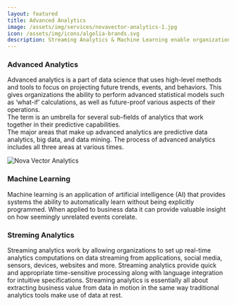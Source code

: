 ```yaml
---
layout: featured
title: Advanced Analytics
image: /assets/img/services/novavector-analytics-1.jpg
icon: /assets/img/icons/algolia-brands.svg
description: Streaming Analytics & Machine Learning enable organizations to set up real-time analytics and can provide valuable insight on how seemingly unrelated events corelate.
---
```


<div class="row">
    <div class="col-md-12">
        <div class="service-details mb-40">
            <h3>Advanced Analytics</h3>
            <p>Advanced analytics is a part of data science that uses high-level methods and tools to focus on projecting future trends, events, and behaviors. This gives organizations the ability to perform advanced statistical models such as ‘what-if’ calculations, as well as future-proof various aspects of their operations.
            <br>The term is an umbrella for several sub-fields of analytics that work together in their predictive capabilities.
            <br>The major areas that make up advanced analytics are predictive data analytics, big data, and data mining. The process of advanced analytics includes all three areas at various times.</p>
        </div>
    </div>
</div>
<div class="row">
    <div class="col-xl-6 col-lg-12">
        <div class="s-details-img mb-30">
            <img src="{{site.baseurl}}/assets/img/service/details/novavector-analytics-2.jpg" alt="Nova Vector Analytics">
        </div>
    </div>
    <div class="col-xl-6 col-lg-12">
        <div class="service-details mb-40">
            <h3>Machine Learning</h3>
            <p>Machine learning is an application of artificial intelligence (AI) that provides systems the ability to automatically learn without being explicitly programmed. When applied to business data it can provide valuable insight on how seemingly unrelated events corelate.
            </p>
        </div>
    </div>
</div>
<div class="service-details mb-30">
    <h3>Streming Analytics</h3>
    <p>Streaming analytics work by allowing organizations to set up real-time analytics computations on data streaming from applications, social media, sensors, devices, websites and more. Streaming analytics provide quick and appropriate time-sensitive processing along with language integration for intuitive specifications.
    Streaming analytics is essentially all about extracting business value from data in motion in the same way traditional analytics tools make use of data at rest.
    </p>
</div>